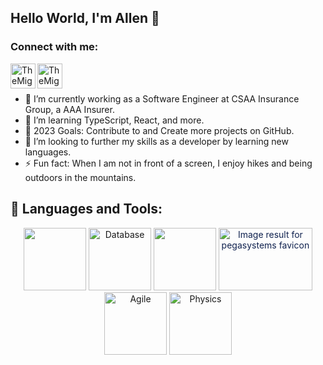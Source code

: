 ## Hello World, I'm Allen 👋
### Connect with me:
[<img align="left" alt="TheMightyCraig | LinkedIn" height="40px" width="40px" src="https://cdn.jsdelivr.net/npm/simple-icons@v3/icons/linkedin.svg" />][linkedin]
[<img align="left" alt="TheMightyCraig | Pluralsight" height="40px" width="40px" src="https://cdn.jsdelivr.net/npm/simple-icons@v3/icons/pluralsight.svg" />][pluralsight]

<br />
<br/>


- 🔭 I’m currently working as a Software Engineer at CSAA Insurance Group, a AAA Insurer.
- 🌱 I’m learning TypeScript, React, and more.
- 🥅 2023 Goals: Contribute to and Create more projects on GitHub.
- 👯 I’m looking to further my skills as a developer by learning new languages.
- ⚡ Fun fact: When I am not in front of a screen, I enjoy hikes and being outdoors in the mountains.




## 🧰 Languages and Tools:
<p align="center">  
 <img src="https://cdn.jsdelivr.net/npm/programming-languages-logos/src/java/java.png" height="100">
 <img src="https://cdn-icons-png.flaticon.com/128/4248/4248443.png" data-src="https://cdn-icons-png.flaticon.com/128/4248/4248443.png" alt="Database " title="Database " width="100" height="100" class="lzy lazyload--done" srcset="https://cdn-icons-png.flaticon.com/128/4248/4248443.png 4x">
 <img src="https://cdn.jsdelivr.net/npm/programming-languages-logos/src/javascript/javascript.png" height="100">
 <img class="mimg" style="color: rgb(16, 34, 79);" height="100" width="150" src="https://th.bing.com/th/id/OIP.S71_oA3zpscO-Wsp8AKeJAHaDh?w=340&amp;h=166&amp;c=7&amp;r=0&amp;o=5&amp;pid=1.7" alt="Image result for pegasystems favicon" data-thhnrepbd="1" data-bm="43">
 <!--- <img src="https://cdn.jsdelivr.net/npm/programming-languages-logos/src/html/html.png" height="100"> ---->
 <img src="https://cdn-icons-png.flaticon.com/128/3967/3967015.png" data-src="https://cdn-icons-png.flaticon.com/128/3967/3967015.png" alt="Agile " title="Agile " width="100" height="100" class="lzy lazyload--done" srcset="https://cdn-icons-png.flaticon.com/128/3967/3967015.png 4x">
 
 <!--- <img width="100" height="100" id="details-enlarged-image" class="js-search-result-thumbnail responsive-img" src="https://as2.ftcdn.net/jpg/03/22/95/69/500_F_322956978_9ESBVewTYdhSu9G6qf2JazX9tUsdh53g.jpg"  > --->
 
 
 <!---CURRENTLY LEARNING THESE LANGUAGES--->
 <img src="https://cdn-icons-png.flaticon.com/128/1126/1126012.png" data-src="https://cdn-icons-png.flaticon.com/128/1126/1126012.png" alt="Physics " title="Physics " width="100" height="100" class="lzy lazyload--done" srcset="https://cdn-icons-png.flaticon.com/128/1126/1126012.png 4x"> 




[pluralsight]: https://app.pluralsight.com/profile/TheMightyCraig
[youtube]: https://www.youtube.com/channel/UCCnIYZl63t0yWPRST99OvNA
[linkedin]: https://www.linkedin.com/in/allen-craig-036693184/
